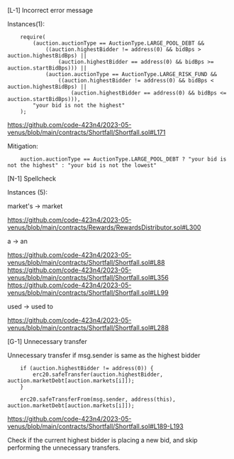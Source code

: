[L-1] Incorrect error message

Instances(1):

```
    require(
        (auction.auctionType == AuctionType.LARGE_POOL_DEBT &&
            ((auction.highestBidder != address(0) && bidBps > auction.highestBidBps) ||
                (auction.highestBidder == address(0) && bidBps >= auction.startBidBps))) ||
            (auction.auctionType == AuctionType.LARGE_RISK_FUND &&
                ((auction.highestBidder != address(0) && bidBps < auction.highestBidBps) ||
                    (auction.highestBidder == address(0) && bidBps <= auction.startBidBps))),
        "your bid is not the highest"
    );
```

https://github.com/code-423n4/2023-05-venus/blob/main/contracts/Shortfall/Shortfall.sol#L171

Mitigation:

```
    auction.auctionType == AuctionType.LARGE_POOL_DEBT ? "your bid is not the highest" : "your bid is not the lowest"
```

[N-1] Spellcheck

Instances (5):

market's -> market

https://github.com/code-423n4/2023-05-venus/blob/main/contracts/Rewards/RewardsDistributor.sol#L300

a -> an

https://github.com/code-423n4/2023-05-venus/blob/main/contracts/Shortfall/Shortfall.sol#L88
https://github.com/code-423n4/2023-05-venus/blob/main/contracts/Shortfall/Shortfall.sol#L356
https://github.com/code-423n4/2023-05-venus/blob/main/contracts/Shortfall/Shortfall.sol#LL99

used -> used to

https://github.com/code-423n4/2023-05-venus/blob/main/contracts/Shortfall/Shortfall.sol#L288

[G-1] Unnecessary transfer

Unnecessary transfer if msg.sender is same as the highest bidder

```
    if (auction.highestBidder != address(0)) {
        erc20.safeTransfer(auction.highestBidder, auction.marketDebt[auction.markets[i]]);
    }

    erc20.safeTransferFrom(msg.sender, address(this), auction.marketDebt[auction.markets[i]]);
```

https://github.com/code-423n4/2023-05-venus/blob/main/contracts/Shortfall/Shortfall.sol#L189-L193

Check if the current highest bidder is placing a new bid, and skip performing the unnecessary transfers.